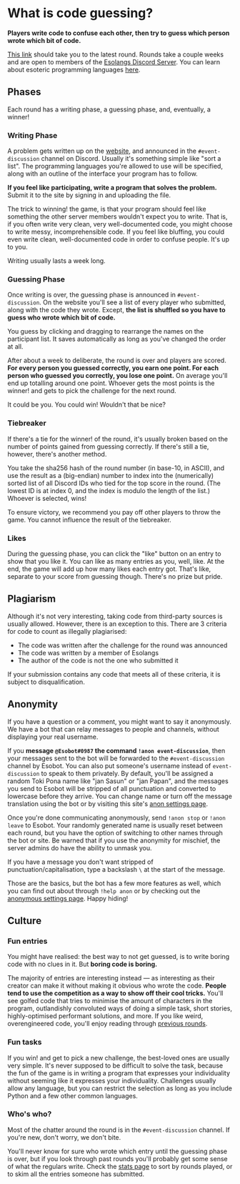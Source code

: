 # What is code guessing?
__Players write code to confuse each other, then try to guess which person wrote which bit of code.__

[This link](https://cg.esolangs.gay) should take you to the latest round. Rounds take a couple weeks and are open to members of the [Esolangs Discord Server](https://discord.gg/3UXSK5p). You can learn about esoteric programming languages [here](https://esolangs.org).

## Phases
Each round has a writing phase, a guessing phase, and, eventually, a winner!

### Writing Phase
A problem gets written up on the [website](https://cg.esolangs.gay), and announced in the `#event-discussion` channel on Discord. Usually it's something simple like "sort a list". The programming languages you're allowed to use will be specified, along with an outline of the interface your program has to follow.

__If you feel like participating, write a program that solves the problem.__
Submit it to the site by signing in and uploading the file.

The trick to winning! the game, is that your program should feel like something the other server members wouldn't expect you to write.
That is, if you often write very clean, very well-documented code, you might choose to write messy, incomprehensible code. If you feel like bluffing, you could even write clean, well-documented code in order to confuse people. It's up to you.

Writing usually lasts a week long.

### Guessing Phase
Once writing is over, the guessing phase is announced in `#event-discussion`. On the website you'll see a list of every player who submitted, along with the code they wrote. Except, __the list is shuffled so you have to guess who wrote which bit of code.__

You guess by clicking and dragging to rearrange the names on the participant list. It saves automatically as long as you've changed the order at all.


After about a week to deliberate, the round is over and players are scored. __For every person you guessed correctly, you earn one point. For each person who guessed you correctly, you lose one point.__ On average you'll end up totalling around one point. Whoever gets the most points is the winner! and gets to pick the challenge for the next round.

It could be you. You could win! Wouldn't that be nice?

### Tiebreaker
If there's a tie for the winner! of the round, it's usually broken based on the number of points gained from guessing correctly. If there's still a tie, however, there's another method.

You take the sha256 hash of the round number (in base-10, in ASCII), and use the result as a (big-endian) number to index into the (numerically) sorted list of all Discord IDs who tied for the top score in the round. (The lowest ID is at index 0, and the index is modulo the length of the list.) Whoever is selected, wins!

To ensure victory, we recommend you pay off other players to throw the game. You cannot influence the result of the tiebreaker.

### Likes
During the guessing phase, you can click the "like" button on an entry to show that you like it. You can like as many entries as you, well, like. At the end, the game will add up how many likes each entry got. That's like, separate to your score from guessing though. There's no prize but pride.

## Plagiarism
Although it's not very interesting, taking code from third-party sources is usually allowed. However, there is an exception to this. There are 3 criteria for code to count as illegally plagiarised:
- The code was written after the challenge for the round was announced
- The code was written by a member of Esolangs
- The author of the code is not the one who submitted it

If your submission contains any code that meets all of these criteria, it is subject to disqualification.

## Anonymity
If you have a question or a comment, you might want to say it anonymously. We have a bot that can relay messages to people and channels, without displaying your real username.

If you __message `@Esobot#0987` the command `!anon event-discussion`__, then your messages sent to the bot will be forwarded to the `#event-discussion` channel by Esobot. You can also put someone's username instead of `event-discussion` to speak to them privately. By default, you'll be assigned a random Toki Pona name like "jan Sasun" or "jan Papan", and the messages you send to Esobot will be stripped of all punctuation and converted to lowercase before they arrive. You can change name or turn off the message translation using the bot or by visiting this site's [anon settings page](/anon).

Once you're done communicating anonymously, send `!anon stop` or `!anon leave` to Esobot. Your randomly generated name is usually reset between each round, but you have the option of switching to other names through the bot or site. Be warned that if you use the anonymity for mischief, the server admins do have the ability to unmask you.

If you have a message you don't want stripped of punctuation/capitalisation, type a backslash `\` at the start of the message.

Those are the basics, but the bot has a few more features as well, which you can find out about through `!help anon` or by checking out the [anonymous settings page](/anon). Happy hiding!

## Culture

### Fun entries
You might have realised: the best way to not get guessed, is to write boring code with no clues in it. But __boring code is boring.__

The majority of entries are interesting instead — as interesting as their creator can make it without making it obvious who wrote the code. __People tend to use the competition as a way to show off their cool tricks.__ You'll see golfed code that tries to minimise the amount of characters in the program, outlandishly convoluted ways of doing a simple task, short stories, highly-optimised performant solutions, and more. If you like weird, overengineered code, you'll enjoy reading through [previous rounds](https://cg.esolangs.gay/index/).

### Fun tasks
If you win! and get to pick a new challenge, the best-loved ones are usually very simple. It's never supposed to be difficult to solve the task, because the fun of the game is in writing a program that expresses your individuality without seeming like it expresses your individuality. Challenges usually allow any language, but you can restrict the selection as long as you include Python and a few other common languages.

### Who's who?
Most of the chatter around the round is in the `#event-discussion` channel. If you're new, don't worry, we don't bite.

You'll never know for sure who wrote which entry until the guessing phase is over, but if you look through past rounds you'll probably get some sense of what the regulars write. Check the [stats page](https://cg.esolangs.gay/stats) to sort by rounds played, or to skim all the entries someone has submitted.
